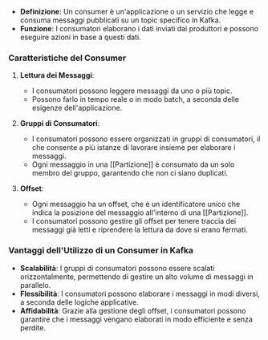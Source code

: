 - **Definizione**: Un consumer è un'applicazione o un servizio che legge e consuma messaggi pubblicati su un topic specifico in Kafka.
- **Funzione**: I consumatori elaborano i dati inviati dai produttori e possono eseguire azioni in base a questi dati.

### **Caratteristiche del Consumer**

1. **Lettura dei Messaggi**:
    
    - I consumatori possono leggere messaggi da uno o più topic.
    - Possono farlo in tempo reale o in modo batch, a seconda delle esigenze dell'applicazione.
2. **Gruppi di Consumatori**:
    
    - I consumatori possono essere organizzati in gruppi di consumatori, il che consente a più istanze di lavorare insieme per elaborare i messaggi.
    - Ogni messaggio in una [[Partizione]] è consumato da un solo membro del gruppo, garantendo che non ci siano duplicati.
3. **Offset**:
    
    - Ogni messaggio ha un offset, che è un identificatore unico che indica la posizione del messaggio all'interno di una [[Partizione]].
    - I consumatori possono gestire gli offset per tenere traccia dei messaggi già letti e riprendere la lettura da dove si erano fermati.

### **Vantaggi dell'Utilizzo di un Consumer in Kafka**

- **Scalabilità**: I gruppi di consumatori possono essere scalati orizzontalmente, permettendo di gestire un alto volume di messaggi in parallelo.
- **Flessibilità**: I consumatori possono elaborare i messaggi in modi diversi, a seconda delle logiche applicative.
- **Affidabilità**: Grazie alla gestione degli offset, i consumatori possono garantire che i messaggi vengano elaborati in modo efficiente e senza perdite.